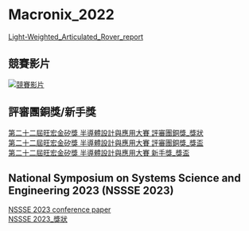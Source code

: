 # Macronix_2022
[Light-Weighted_Articulated_Rover_report](https://github.com/Kuan-Ting-Cho/Macronix_2022/blob/main/Light-Weighted_Articulated_Rover.pdf)
## 競賽影片
[![競賽影片](https://img.youtube.com/vi/Z-dnz38k5nI/0.jpg)](https://www.youtube.com/watch?v=Z-dnz38k5nI)
## 評審團銅獎/新手獎
[第二十二屆旺宏金矽獎 半導體設計與應用大賽 評審團銅獎_獎狀](https://github.com/user-attachments/assets/e4c76ec9-b6a2-4254-a783-03899d4230ae)\
[第二十二屆旺宏金矽獎 半導體設計與應用大賽 評審團銅獎_獎盃](https://github.com/user-attachments/assets/028a22da-1f30-4983-8629-9ab75d08788f)\
[第二十二屆旺宏金矽獎 半導體設計與應用大賽 新手獎_獎盃](https://github.com/user-attachments/assets/c8348885-0045-4ff8-bb77-da823a88eff6)
## National Symposium on Systems Science and Engineering 2023 (NSSSE 2023)
[NSSSE 2023 conference paper](https://github.com/Kuan-Ting-Cho/Macronix_2022/blob/main/%E9%9B%99%E7%AF%80%E8%87%AA%E4%B8%BB%E5%BC%8F%E7%A7%BB%E5%8B%95%E6%A9%9F%E5%99%A8%E4%BA%BA%E4%B9%8B%E8%A8%AD%E8%A8%88%E7%A0%94%E8%A3%BD%E8%88%87%E6%87%89%E7%94%A8.pdf)\
[NSSSE 2023_獎狀](https://github.com/user-attachments/assets/94d212b5-d4f3-4f06-9102-8741a9e63587)
